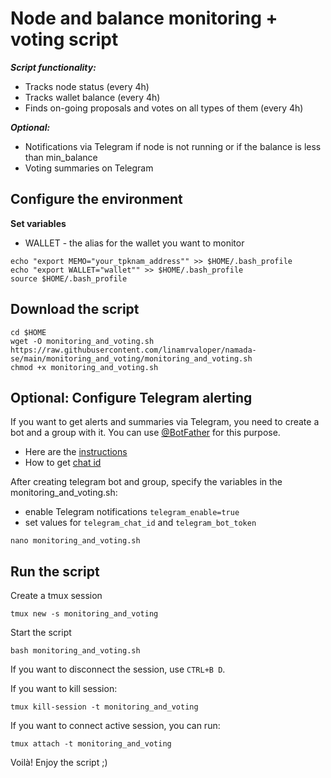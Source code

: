 # Node and balance monitoring + voting script

***Script functionality:***
- Tracks node status (every 4h)
- Tracks wallet balance (every 4h)
- Finds on-going proposals and votes on all types of them (every 4h)

***Optional:***
- Notifications via Telegram if node is not running or if the balance is less than min_balance
- Voting summaries on Telegram

## Configure the environment
**Set variables**
- WALLET - the alias for the wallet you want to monitor
~~~
echo "export MEMO="your_tpknam_address"" >> $HOME/.bash_profile
echo "export WALLET="wallet"" >> $HOME/.bash_profile
source $HOME/.bash_profile
~~~

## Download the script
~~~
cd $HOME
wget -O monitoring_and_voting.sh https://raw.githubusercontent.com/linamrvaloper/namada-se/main/monitoring_and_voting/monitoring_and_voting.sh
chmod +x monitoring_and_voting.sh
~~~

## Optional: Configure Telegram alerting
If you want to get alerts and summaries via Telegram, you need to create a bot and a group with it. You can use [@BotFather](https://t.me/BotFather) for this purpose.
- Here are the [instructions](https://sematext.com/docs/integration/alerts-telegram-integration/)
- How to get [chat id](https://stackoverflow.com/questions/32423837/telegram-bot-how-to-get-a-group-chat-id)

After creating telegram bot and group, specify the variables in the monitoring_and_voting.sh:
- enable Telegram notifications ```telegram_enable=true```
- set values for ```telegram_chat_id``` and ```telegram_bot_token```
~~~
nano monitoring_and_voting.sh
~~~

## Run the script 
Create a tmux session
~~~
tmux new -s monitoring_and_voting
~~~

Start the script
~~~
bash monitoring_and_voting.sh
~~~

If you want to disconnect the session, use ```CTRL+B D```. 

If you want to kill session:
~~~
tmux kill-session -t monitoring_and_voting
~~~

If you want to connect active session, you can run:
~~~
tmux attach -t monitoring_and_voting
~~~


Voilà! Enjoy the script ;)
